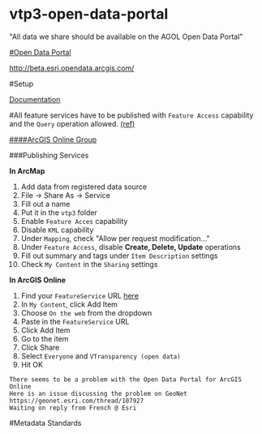 vtp3-open-data-portal
=====================

"All data we share should be available on the AGOL Open Data Portal"

[#Open Data Portal](http://vtransparency.vtrans.opendata.arcgis.com/)

http://beta.esri.opendata.arcgis.com/


#Setup

[Documentation](http://doc.arcgis.com/en/open-data)

#All feature services have to be published with `Feature Access` capability and the `Query` operation allowed. [(ref)](http://doc.arcgis.com/en/open-data/provider/specify-groups-for-open-data.htm)

[####ArcGIS Online Group](http://vtrans.maps.arcgis.com/home/group.html?id=6e800ae91782448c8263a1456a783fc6)

###Publishing Services

**In ArcMap**

1. Add data from registered data source
2. File -> Share As -> Service
3. Fill out a name 
4. Put it in the `vtp3` folder
5. Enable `Feature Acces` capability
6. Disable `KML` capability
7. Under `Mapping`, check "Allow per request modification..."
8. Under `Feature Access`, disable **Create, Delete, Update** operations
9. Fill out summary and tags under `Item Description` settings
10. Check `My Content` in the `Sharing` settings

**In ArcGIS Online**

1. Find your `FeatureService` URL [here](http://vtransmap01.aot.state.vt.us/arcgis/rest/services)
2. In `My Content`, click Add Item
3. Choose `On the web` from the dropdown
4. Paste in the `FeatureService` URL
5. Click Add Item
6. Go to the item
7. Click Share
8. Select `Everyone` and `VTransparency (open data)`  
9. Hit OK


```
There seems to be a problem with the Open Data Portal for ArcGIS Online
Here is an issue discussing the problem on GeoNet 
https://geonet.esri.com/thread/107927
Waiting on reply from French @ Esri
```

#Metadata Standards

